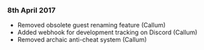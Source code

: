 ### 8th April 2017
* Removed obsolete guest renaming feature (Callum)
* Added webhook for development tracking on Discord (Callum)
* Removed archaic anti-cheat system (Callum)
